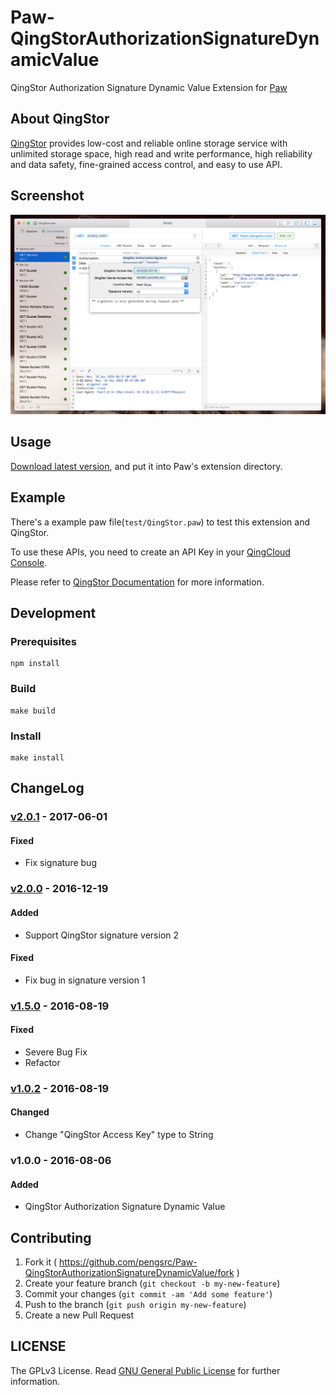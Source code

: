 # Paw-QingStorAuthorizationSignatureDynamicValue
QingStor Authorization Signature Dynamic Value Extension for [Paw](https://paw.cloud)

## About QingStor

[QingStor](https://www.qingstor.com) provides low-cost and reliable online
storage service with unlimited storage space, high read and write performance,
high reliability and data safety, fine-grained access control, and easy to use
API.

## Screenshot

![Version 2.0.0](screenshots/version_2.0.0.png)

## Usage

[Download latest version](https://github.com/pengsrc/Paw-QingStorAuthorizationSignatureDynamicValue/releases),
and put it into Paw's extension directory.

## Example

There's a example paw file(`test/QingStor.paw`) to test this extension and QingStor.

To use these APIs, you need to create an API Key in your [QingCloud Console](https://console.qingcloud.com/access_keys/).

Please refer to [QingStor Documentation](https://docs.qingcloud.com/qingstor/api/index.html) for more information.

## Development

### Prerequisites

``` shell
npm install
```

### Build

``` shell
make build
```

### Install

``` shell
make install
```

## ChangeLog

### [v2.0.1] - 2017-06-01

#### Fixed
- Fix signature bug

### [v2.0.0] - 2016-12-19

#### Added
- Support QingStor signature version 2

#### Fixed
- Fix bug in signature version 1

### [v1.5.0] - 2016-08-19

#### Fixed
- Severe Bug Fix
- Refactor

### [v1.0.2] - 2016-08-19

#### Changed
- Change "QingStor Access Key" type to String

### v1.0.0 - 2016-08-06

#### Added
- QingStor Authorization Signature Dynamic Value

## Contributing

1. Fork it ( https://github.com/pengsrc/Paw-QingStorAuthorizationSignatureDynamicValue/fork )
2. Create your feature branch (`git checkout -b my-new-feature`)
3. Commit your changes (`git commit -am 'Add some feature'`)
4. Push to the branch (`git push origin my-new-feature`)
5. Create a new Pull Request


## LICENSE

The GPLv3 License. Read [GNU General Public License](https://www.gnu.org/licenses/gpl-3.0.en.html) for further information.

[v2.0.1]: https://github.com/pengsrc/Paw-QingStorAuthorizationSignatureDynamicValue/compare/v2.0.0...v2.0.1
[v2.0.0]: https://github.com/pengsrc/Paw-QingStorAuthorizationSignatureDynamicValue/compare/v1.5.0...v2.0.0
[v1.5.0]: https://github.com/pengsrc/Paw-QingStorAuthorizationSignatureDynamicValue/compare/v1.0.2...v1.5.0
[v1.0.2]: https://github.com/pengsrc/Paw-QingStorAuthorizationSignatureDynamicValue/compare/v1.0.0...v1.0.2
